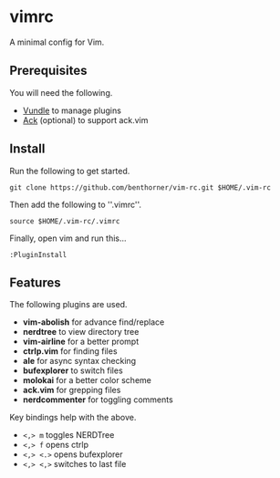 # vimrc

A minimal config for Vim.

## Prerequisites

You will need the following.

  - [Vundle](https://github.com/VundleVim/Vundle.vim) to manage plugins
  - [Ack](https://beyondgrep.com/) (optional) to support ack.vim

## Install

Run the following to get started.

    git clone https://github.com/benthorner/vim-rc.git $HOME/.vim-rc

Then add the following to ''.vimrc''.

    source $HOME/.vim-rc/.vimrc

Finally, open vim and run this...

    :PluginInstall

## Features

The following plugins are used.

   - **vim-abolish** for advance find/replace
   - **nerdtree** to view directory tree
   - **vim-airline** for a better prompt
   - **ctrlp.vim** for finding files
   - **ale** for async syntax checking
   - **bufexplorer** to switch files
   - **molokai** for a better color scheme
   - **ack.vim** for grepping files
   - **nerdcommenter** for toggling comments

Key bindings help with the above.

   - `<,> m` toggles NERDTree
   - `<,> f` opens ctrlp
   - `<,> <.>` opens bufexplorer
   - `<,> <,>` switches to last file
